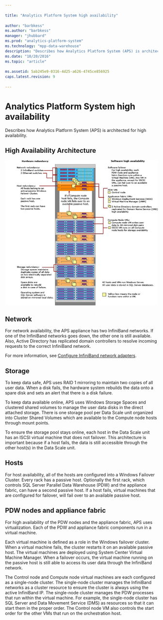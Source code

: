 ```yaml
---

title: "Analytics Platform System high availability"

author: "barbkess" 
ms.author: "barbkess"
manager: "jhubbard"	  
ms.prod: "analytics-platform-system" 
ms.technology: "mpp-data-warehouse"
description: "Describes how Analytics Platform System (APS) is architected for high availability."
ms.date: "10/20/2016"
ms.topic: "article"

ms.assetid: 5ab245e9-0316-4d25-a626-4745ce856925
caps.latest.revision: 9

---
```


# Analytics Platform System high availability
Describes how Analytics Platform System (APS) is architected for high availability.  
  
## High Availability Architecture  
![Appliance architecture](media/appliance-architecture.png "Appliance architecture")  
  
## Network  
For network availability, the APS appliance has two InfiniBand networks. If one of the InfiniBand networks goes down, the other one is still available. Also, Active Directory has replicated domain controllers to resolve incoming requests to the correct InfiniBand network.  
  
For more information, see [Configure InfiniBand network adapters](configure-infiniband-network-adapters.md).  
  
## Storage  
To keep data safe, APS uses RAID 1 mirroring to maintain two copies of all user data. When a disk fails, the hardware system rebuilds the data onto a spare disk and sets an alert that there is a disk failure.  
  
To keep data available online, APS uses Windows Storage Spaces and clustered shared volumes to manage the user data disks in the direct attached storage. There is one storage pool per Data Scale unit organized into Cluster Shared Volumes which are available to the Compute node hosts through mount points.  
  
To ensure the storage pool stays online, each host in the Data Scale unit has an ISCSI virtual machine that does not failover. This architecture is important because if a host fails, the data is still accessible through the other host(s) in the Data Scale unit.  
  
## Hosts  
For host availability, all of the hosts are configured into a Windows Failover Cluster. Every rack has a passive host. Optionally the first rack, which controls SQL Server Parallel Data Warehouse (PDW) and the appliance fabric, can have a second passive host. If a host fails, virtual machines that are configured for failover, will fail over to an available passive host.  
  
## PDW nodes and appliance fabric  
For high availability of the PDW nodes and the appliance fabric, APS uses virtualization. Each of the PDW and appliance fabric components run in a virtual machine.  
  
Each virtual machine is defined as a role in the Windows failover cluster. When a virtual machine fails, the cluster restarts it on an available passive host. The virtual machines are deployed using System Center Virtual Machine Manager. When a failover occurs, the virtual machine running on the passive host is still able to access its user data through the InfiniBand network.  
  
The Control node and Compute node virtual machines are each configured as a single-node cluster. The single-node cluster manages the InfiniBand networks as a cluster resource to ensure the cluster is always using the active InfiniBand IP. The single-node cluster manages the PDW processes that run within the virtual machine. For example, the single-node cluster has SQL Server and Data Movement Service (DMS) as resources so that it can start them in the proper order. The Control node VM also controls the start order for the other VMs that run on the orchestration host.  
  
